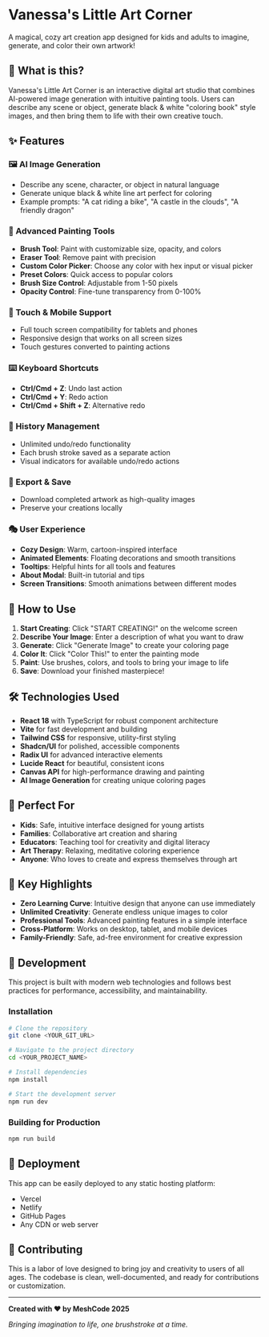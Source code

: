 
# Vanessa's Little Art Corner

A magical, cozy art creation app designed for kids and adults to imagine, generate, and color their own artwork!

## 🎨 What is this?

Vanessa's Little Art Corner is an interactive digital art studio that combines AI-powered image generation with intuitive painting tools. Users can describe any scene or object, generate black & white "coloring book" style images, and then bring them to life with their own creative touch.

## ✨ Features

### 🖼️ AI Image Generation
- Describe any scene, character, or object in natural language
- Generate unique black & white line art perfect for coloring
- Example prompts: "A cat riding a bike", "A castle in the clouds", "A friendly dragon"

### 🎨 Advanced Painting Tools
- **Brush Tool**: Paint with customizable size, opacity, and colors
- **Eraser Tool**: Remove paint with precision
- **Custom Color Picker**: Choose any color with hex input or visual picker
- **Preset Colors**: Quick access to popular colors
- **Brush Size Control**: Adjustable from 1-50 pixels
- **Opacity Control**: Fine-tune transparency from 0-100%

### 📱 Touch & Mobile Support
- Full touch screen compatibility for tablets and phones
- Responsive design that works on all screen sizes
- Touch gestures converted to painting actions

### ⌨️ Keyboard Shortcuts
- **Ctrl/Cmd + Z**: Undo last action
- **Ctrl/Cmd + Y**: Redo action
- **Ctrl/Cmd + Shift + Z**: Alternative redo

### 🔄 History Management
- Unlimited undo/redo functionality
- Each brush stroke saved as a separate action
- Visual indicators for available undo/redo actions

### 💾 Export & Save
- Download completed artwork as high-quality images
- Preserve your creations locally

### 🎭 User Experience
- **Cozy Design**: Warm, cartoon-inspired interface
- **Animated Elements**: Floating decorations and smooth transitions
- **Tooltips**: Helpful hints for all tools and features
- **About Modal**: Built-in tutorial and tips
- **Screen Transitions**: Smooth animations between different modes

## 🚀 How to Use

1. **Start Creating**: Click "START CREATING!" on the welcome screen
2. **Describe Your Image**: Enter a description of what you want to draw
3. **Generate**: Click "Generate Image" to create your coloring page
4. **Color It**: Click "Color This!" to enter the painting mode
5. **Paint**: Use brushes, colors, and tools to bring your image to life
6. **Save**: Download your finished masterpiece!

## 🛠️ Technologies Used

- **React 18** with TypeScript for robust component architecture
- **Vite** for fast development and building
- **Tailwind CSS** for responsive, utility-first styling
- **Shadcn/UI** for polished, accessible components
- **Radix UI** for advanced interactive elements
- **Lucide React** for beautiful, consistent icons
- **Canvas API** for high-performance drawing and painting
- **AI Image Generation** for creating unique coloring pages

## 🎯 Perfect For

- **Kids**: Safe, intuitive interface designed for young artists
- **Families**: Collaborative art creation and sharing
- **Educators**: Teaching tool for creativity and digital literacy
- **Art Therapy**: Relaxing, meditative coloring experience
- **Anyone**: Who loves to create and express themselves through art

## 🌟 Key Highlights

- **Zero Learning Curve**: Intuitive design that anyone can use immediately
- **Unlimited Creativity**: Generate endless unique images to color
- **Professional Tools**: Advanced painting features in a simple interface
- **Cross-Platform**: Works on desktop, tablet, and mobile devices
- **Family-Friendly**: Safe, ad-free environment for creative expression

## 🔧 Development

This project is built with modern web technologies and follows best practices for performance, accessibility, and maintainability.

### Installation

```sh
# Clone the repository
git clone <YOUR_GIT_URL>

# Navigate to the project directory
cd <YOUR_PROJECT_NAME>

# Install dependencies
npm install

# Start the development server
npm run dev
```

### Building for Production

```sh
npm run build
```

## 📱 Deployment

This app can be easily deployed to any static hosting platform:
- Vercel
- Netlify
- GitHub Pages
- Any CDN or web server

## 🎨 Contributing

This is a labor of love designed to bring joy and creativity to users of all ages. The codebase is clean, well-documented, and ready for contributions or customization.

---

**Created with ❤️ by MeshCode 2025**

*Bringing imagination to life, one brushstroke at a time.*
